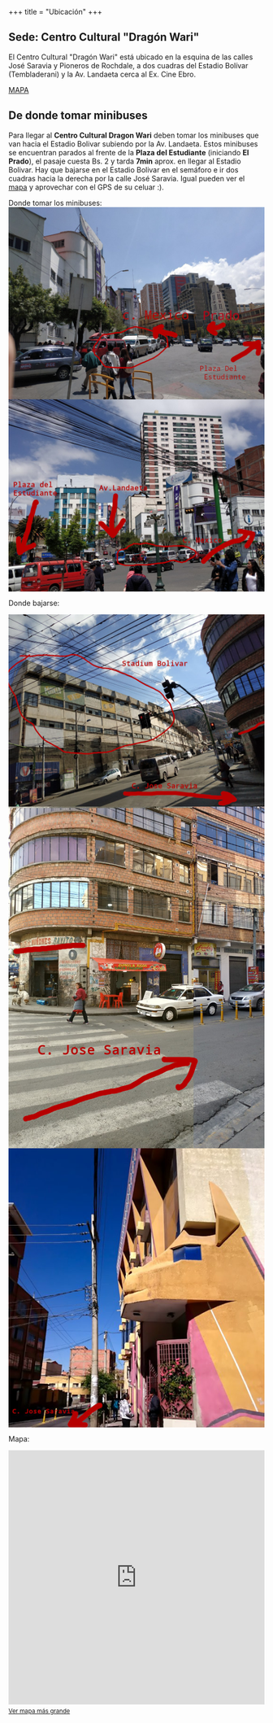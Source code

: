 +++
title = "Ubicación"
+++

## Sede: Centro Cultural "Dragón Wari"

El Centro Cultural "Dragón Wari" está ubicado en la esquina de las calles José Saravia y Pioneros de Rochdale, a dos cuadras del Estadio Bolívar (Tembladerani) y la Av. Landaeta cerca al Ex. Cine Ebro.

<a href="https://www.openstreetmap.org/export/embed.html?bbox=-68.14277529716493%2C-16.510308576790766%2C-68.13978195190431%2C-16.508747598462378&amp;layer=mapnik&amp;marker=-16.509526803388088%2C-68.1412786245346" target="_blank">MAPA</a>

## De donde tomar minibuses

Para llegar al <b>Centro Cultural Dragon Wari</b> deben tomar los minibuses que van hacia el Estadio Bolivar subiendo por la Av. Landaeta. Estos minibuses se encuentran parados al frente de la <b>Plaza del Estudiante</b> (iniciando <b>El Prado</b>), el pasaje cuesta Bs. 2 y tarda <b>7min</b> aprox. en llegar al Estadio Bolivar. Hay que bajarse en el Estadio Bolivar en el semáforo e ir dos cuadras hacia la derecha por la calle José Saravia. Igual pueden ver el <a href="https://www.openstreetmap.org/export/embed.html?bbox=-68.14277529716493%2C-16.510308576790766%2C-68.13978195190431%2C-16.508747598462378&amp;layer=mapnik&amp;marker=-16.509526803388088%2C-68.1412786245346" target="_blank">mapa</a> y aprovechar con el GPS de su celuar :).

Donde tomar los minibuses:
<img style="display: block; margin: 0 auto;" src="/img/minibuses1.jpg" />
<img style="display: block; margin: 0 auto;" src="/img/minibuses2.jpg" />

Donde bajarse:

<img style="display: block; margin: 0 auto;" src="/img/tembladerani0.jpg" />
<img style="display: block; margin: 0 auto;" src="/img/tembladerani1.jpg" />



<img style="display: block; margin: 0 auto;" src="/img/llama.jpg" alt="Imagen: el Dragón Wari se destaca por una cabeza de llama" />

Mapa:

<iframe style="width: 100%; height: 500px;" frameborder="0" scrolling="no" marginheight="0" marginwidth="0" src="https://www.openstreetmap.org/export/embed.html?bbox=-68.14277529716493%2C-16.510308576790766%2C-68.13978195190431%2C-16.508747598462378&amp;layer=mapnik&amp;marker=-16.509526803388088%2C-68.1412786245346" style="border: 1px solid black"></iframe><br/><small><a href="https://www.openstreetmap.org/?mlat=-16.50953&amp;mlon=-68.14128#map=19/-16.50953/-68.14128">Ver mapa más grande</a></small>
